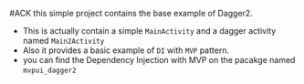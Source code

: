 #ACK
this simple project contains the base example of Dagger2.

- This is actually contain a simple `MainActivity` and a dagger activity named `Main2Activity`
- Also it provides a basic example of `DI` with `MVP` pattern.
- you can find the Dependency Injection with MVP on the pacakge named `mvpui_dagger2`